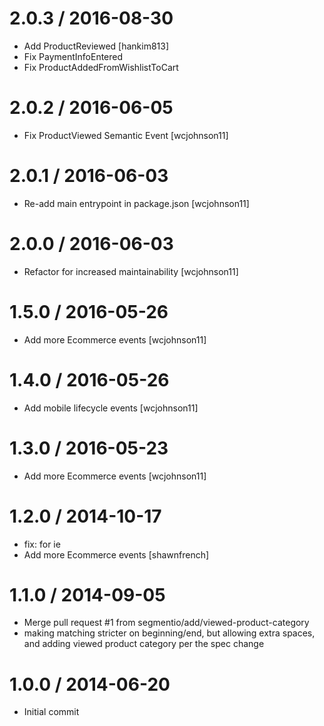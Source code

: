 2.0.3 / 2016-08-30
==================

 * Add ProductReviewed [hankim813]
 * Fix PaymentInfoEntered
 * Fix ProductAddedFromWishlistToCart

2.0.2 / 2016-06-05
==================

 * Fix ProductViewed Semantic Event [wcjohnson11]

2.0.1 / 2016-06-03
==================

 * Re-add main entrypoint in package.json [wcjohnson11]


2.0.0 / 2016-06-03
==================

 * Refactor for increased maintainability [wcjohnson11]

1.5.0 / 2016-05-26
==================

 * Add more Ecommerce events [wcjohnson11]

1.4.0 / 2016-05-26
==================

 * Add mobile lifecycle events [wcjohnson11]

1.3.0 / 2016-05-23
==================

 * Add more Ecommerce events [wcjohnson11]

1.2.0 / 2014-10-17
==================

 * fix: for ie
 * Add more Ecommerce events [shawnfrench]

1.1.0 / 2014-09-05
==================

  * Merge pull request #1 from segmentio/add/viewed-product-category
  * making matching stricter on beginning/end, but allowing extra spaces, and adding viewed product category per the spec change

1.0.0 / 2014-06-20
==================

 * Initial commit
